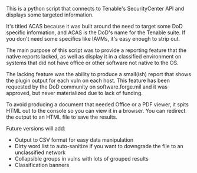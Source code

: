 This is a python script that connects to Tenable's SecurityCenter API and displays some targeted information.

It's titled ACAS because it was built around the need to target some DoD specific information, and ACAS is the DoD's name for
the Tenable suite. If you don't need some specifics like IAVMs, it's easy enough to strip out.

The main purpose of this script was to provide a reporting feature that the native reports lacked, as well as display it in a
classified environment on systems that did not have office or other software not native to the OS.

The lacking feature was the ability to produce a small(ish) report that shows the plugin output for each vuln on each host.
This feature has been requested by the DoD community on software.forge.mil and it was approved, but never materialized due to
lack of funding.

To avoid producing a document that needed Office or a PDF viewer, it spits HTML out to the console so you can view it in a browser.
You can redirect the output to an HTML file to save the results.

Future versions will add:
  - Output to CSV format for easy data manipulation
  - Dirty word list to auto-sanitize if you want to downgrade the file to an unclassified network
  - Collapsible groups in vulns with lots of grouped results
  - Classification banners

